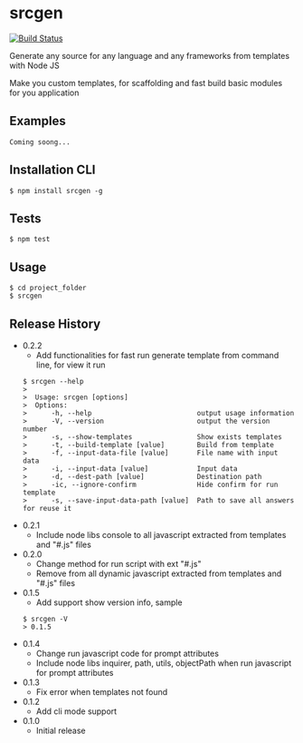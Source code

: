 srcgen
=========

[![Build Status](https://travis-ci.org/EndyKaufman/srcgen.svg?branch=master)](https://travis-ci.org/EndyKaufman/srcgen)

Generate any source for any language and any frameworks from templates with Node JS

Make you custom templates, for scaffolding and fast build basic modules for you application

## Examples

    Coming soong...

## Installation CLI

    $ npm install srcgen -g

## Tests

    $ npm test

## Usage

    $ cd project_folder
    $ srcgen    

## Release History 
* 0.2.2
    * Add functionalities for fast run generate template from command line, for view it run
    ```
    $ srcgen --help
    >
    >  Usage: srcgen [options]
    >  Options:
    >      -h, --help                          output usage information
    >      -V, --version                       output the version number
    >      -s, --show-templates                Show exists templates
    >      -t, --build-template [value]        Build from template
    >      -f, --input-data-file [value]       File name with input data
    >      -i, --input-data [value]            Input data
    >      -d, --dest-path [value]             Destination path
    >      -ic, --ignore-confirm               Hide confirm for run template
    >      -s, --save-input-data-path [value]  Path to save all answers for reuse it
    ```
* 0.2.1
    * Include node libs console to all javascript extracted from templates and "#.js" files
* 0.2.0
    * Change method for run script with ext "#.js"
    * Remove from all dynamic javascript extracted from templates and "#.js" files
* 0.1.5
    * Add support show version info, sample
    ```
    $ srcgen -V
    > 0.1.5
    ```
* 0.1.4 
    * Change run javascript code for prompt attributes
    * Include node libs inquirer, path, utils, objectPath when run javascript for prompt attributes
* 0.1.3 
    * Fix error when templates not found
* 0.1.2 
    * Add cli mode support
* 0.1.0 
    * Initial release